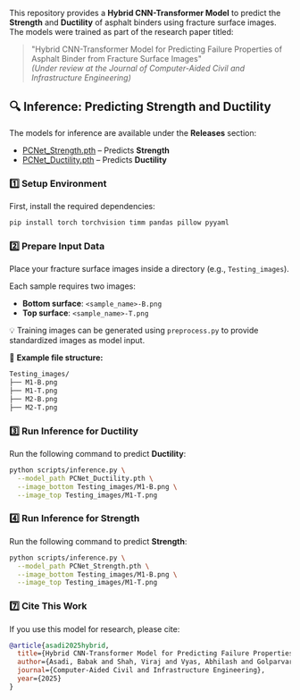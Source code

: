 This repository provides a **Hybrid CNN-Transformer Model** to predict the **Strength** and **Ductility** of asphalt binders using fracture surface images. The models were trained as part of the research paper titled:

> "Hybrid CNN-Transformer Model for Predicting Failure Properties of Asphalt Binder from Fracture Surface Images"  
> *(Under review at the Journal of Computer-Aided Civil and Infrastructure Engineering)*

## 🔍 Inference: Predicting Strength and Ductility

The models for inference are available under the **Releases** section:
- [PCNet_Strength.pth](https://github.com/BabakAsadi94/PCNet/releases/download/v1.1/PCNet_Strength.pth) – Predicts **Strength**
- [PCNet_Ductility.pth](https://github.com/BabakAsadi94/PCNet/releases/download/v1.0/PCNet_Ductility.pth) – Predicts **Ductility**

### 1️⃣ **Setup Environment**

First, install the required dependencies:

```bash
pip install torch torchvision timm pandas pillow pyyaml
```


### 2️⃣ **Prepare Input Data**

Place your fracture surface images inside a directory (e.g., `Testing_images`).

Each sample requires two images:

- **Bottom surface**: `<sample_name>-B.png` 
- **Top surface**: `<sample_name>-T.png` 

💡 Training images can be generated using `preprocess.py` to provide standardized images as model input.

📂 **Example file structure:**

```bash
Testing_images/
├── M1-B.png
├── M1-T.png
├── M2-B.png
├── M2-T.png
```

### 3️⃣ **Run Inference for Ductility**

Run the following command to predict **Ductility**:
```bash
python scripts/inference.py \
  --model_path PCNet_Ductility.pth \
  --image_bottom Testing_images/M1-B.png \
  --image_top Testing_images/M1-T.png
```


### 4️⃣ **Run Inference for Strength**

Run the following command to predict **Strength**:
```bash
python scripts/inference.py \
  --model_path PCNet_Strength.pth \
  --image_bottom Testing_images/M1-B.png \
  --image_top Testing_images/M1-T.png
```


### 7️⃣ **Cite This Work**

If you use this model for research, please cite:

```bibtex
@article{asadi2025hybrid,
  title={Hybrid CNN-Transformer Model for Predicting Failure Properties of Asphalt Binder},
  author={Asadi, Babak and Shah, Viraj and Vyas, Abhilash and Golparvar-Fard, Mani and Hajj, Ramez},
  journal={Computer-Aided Civil and Infrastructure Engineering},
  year={2025}
}

